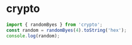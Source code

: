 # crypto

```js
import { randomByes } from 'crypto';
const random = randomByes(4).toString('hex');
console.log(random);
```

